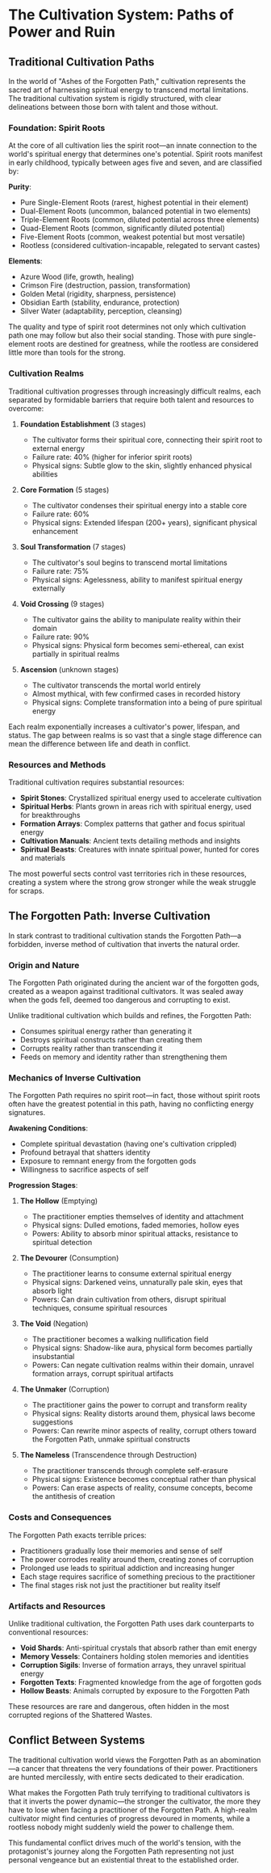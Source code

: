 # The Cultivation System: Paths of Power and Ruin

## Traditional Cultivation Paths

In the world of "Ashes of the Forgotten Path," cultivation represents the sacred art of harnessing spiritual energy to transcend mortal limitations. The traditional cultivation system is rigidly structured, with clear delineations between those born with talent and those without.

### Foundation: Spirit Roots

At the core of all cultivation lies the spirit root—an innate connection to the world's spiritual energy that determines one's potential. Spirit roots manifest in early childhood, typically between ages five and seven, and are classified by:

**Purity**:
- Pure Single-Element Roots (rarest, highest potential in their element)
- Dual-Element Roots (uncommon, balanced potential in two elements)
- Triple-Element Roots (common, diluted potential across three elements)
- Quad-Element Roots (common, significantly diluted potential)
- Five-Element Roots (common, weakest potential but most versatile)
- Rootless (considered cultivation-incapable, relegated to servant castes)

**Elements**:
- Azure Wood (life, growth, healing)
- Crimson Fire (destruction, passion, transformation)
- Golden Metal (rigidity, sharpness, persistence)
- Obsidian Earth (stability, endurance, protection)
- Silver Water (adaptability, perception, cleansing)

The quality and type of spirit root determines not only which cultivation path one may follow but also their social standing. Those with pure single-element roots are destined for greatness, while the rootless are considered little more than tools for the strong.

### Cultivation Realms

Traditional cultivation progresses through increasingly difficult realms, each separated by formidable barriers that require both talent and resources to overcome:

1. **Foundation Establishment** (3 stages)
   - The cultivator forms their spiritual core, connecting their spirit root to external energy
   - Failure rate: 40% (higher for inferior spirit roots)
   - Physical signs: Subtle glow to the skin, slightly enhanced physical abilities

2. **Core Formation** (5 stages)
   - The cultivator condenses their spiritual energy into a stable core
   - Failure rate: 60%
   - Physical signs: Extended lifespan (200+ years), significant physical enhancement

3. **Soul Transformation** (7 stages)
   - The cultivator's soul begins to transcend mortal limitations
   - Failure rate: 75%
   - Physical signs: Agelessness, ability to manifest spiritual energy externally

4. **Void Crossing** (9 stages)
   - The cultivator gains the ability to manipulate reality within their domain
   - Failure rate: 90%
   - Physical signs: Physical form becomes semi-ethereal, can exist partially in spiritual realms

5. **Ascension** (unknown stages)
   - The cultivator transcends the mortal world entirely
   - Almost mythical, with few confirmed cases in recorded history
   - Physical signs: Complete transformation into a being of pure spiritual energy

Each realm exponentially increases a cultivator's power, lifespan, and status. The gap between realms is so vast that a single stage difference can mean the difference between life and death in conflict.

### Resources and Methods

Traditional cultivation requires substantial resources:

- **Spirit Stones**: Crystallized spiritual energy used to accelerate cultivation
- **Spiritual Herbs**: Plants grown in areas rich with spiritual energy, used for breakthroughs
- **Formation Arrays**: Complex patterns that gather and focus spiritual energy
- **Cultivation Manuals**: Ancient texts detailing methods and insights
- **Spiritual Beasts**: Creatures with innate spiritual power, hunted for cores and materials

The most powerful sects control vast territories rich in these resources, creating a system where the strong grow stronger while the weak struggle for scraps.

## The Forgotten Path: Inverse Cultivation

In stark contrast to traditional cultivation stands the Forgotten Path—a forbidden, inverse method of cultivation that inverts the natural order.

### Origin and Nature

The Forgotten Path originated during the ancient war of the forgotten gods, created as a weapon against traditional cultivators. It was sealed away when the gods fell, deemed too dangerous and corrupting to exist.

Unlike traditional cultivation which builds and refines, the Forgotten Path:
- Consumes spiritual energy rather than generating it
- Destroys spiritual constructs rather than creating them
- Corrupts reality rather than transcending it
- Feeds on memory and identity rather than strengthening them

### Mechanics of Inverse Cultivation

The Forgotten Path requires no spirit root—in fact, those without spirit roots often have the greatest potential in this path, having no conflicting energy signatures.

**Awakening Conditions**:
- Complete spiritual devastation (having one's cultivation crippled)
- Profound betrayal that shatters identity
- Exposure to remnant energy from the forgotten gods
- Willingness to sacrifice aspects of self

**Progression Stages**:

1. **The Hollow** (Emptying)
   - The practitioner empties themselves of identity and attachment
   - Physical signs: Dulled emotions, faded memories, hollow eyes
   - Powers: Ability to absorb minor spiritual attacks, resistance to spiritual detection

2. **The Devourer** (Consumption)
   - The practitioner learns to consume external spiritual energy
   - Physical signs: Darkened veins, unnaturally pale skin, eyes that absorb light
   - Powers: Can drain cultivation from others, disrupt spiritual techniques, consume spiritual resources

3. **The Void** (Negation)
   - The practitioner becomes a walking nullification field
   - Physical signs: Shadow-like aura, physical form becomes partially insubstantial
   - Powers: Can negate cultivation realms within their domain, unravel formation arrays, corrupt spiritual artifacts

4. **The Unmaker** (Corruption)
   - The practitioner gains the power to corrupt and transform reality
   - Physical signs: Reality distorts around them, physical laws become suggestions
   - Powers: Can rewrite minor aspects of reality, corrupt others toward the Forgotten Path, unmake spiritual constructs

5. **The Nameless** (Transcendence through Destruction)
   - The practitioner transcends through complete self-erasure
   - Physical signs: Existence becomes conceptual rather than physical
   - Powers: Can erase aspects of reality, consume concepts, become the antithesis of creation

### Costs and Consequences

The Forgotten Path exacts terrible prices:
- Practitioners gradually lose their memories and sense of self
- The power corrodes reality around them, creating zones of corruption
- Prolonged use leads to spiritual addiction and increasing hunger
- Each stage requires sacrifice of something precious to the practitioner
- The final stages risk not just the practitioner but reality itself

### Artifacts and Resources

Unlike traditional cultivation, the Forgotten Path uses dark counterparts to conventional resources:

- **Void Shards**: Anti-spiritual crystals that absorb rather than emit energy
- **Memory Vessels**: Containers holding stolen memories and identities
- **Corruption Sigils**: Inverse of formation arrays, they unravel spiritual energy
- **Forgotten Texts**: Fragmented knowledge from the age of forgotten gods
- **Hollow Beasts**: Animals corrupted by exposure to the Forgotten Path

These resources are rare and dangerous, often hidden in the most corrupted regions of the Shattered Wastes.

## Conflict Between Systems

The traditional cultivation world views the Forgotten Path as an abomination—a cancer that threatens the very foundations of their power. Practitioners are hunted mercilessly, with entire sects dedicated to their eradication.

What makes the Forgotten Path truly terrifying to traditional cultivators is that it inverts the power dynamic—the stronger the cultivator, the more they have to lose when facing a practitioner of the Forgotten Path. A high-realm cultivator might find centuries of progress devoured in moments, while a rootless nobody might suddenly wield the power to challenge them.

This fundamental conflict drives much of the world's tension, with the protagonist's journey along the Forgotten Path representing not just personal vengeance but an existential threat to the established order.
